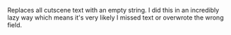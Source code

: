 Replaces all cutscene text with an empty string. I did this in an incredibly lazy way which means it's very likely I missed text or overwrote the wrong field.
